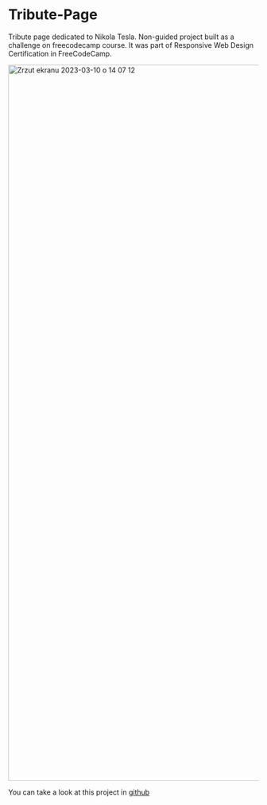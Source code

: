 # Tribute-Page
Tribute page dedicated to Nikola Tesla. Non-guided project built as a challenge on freecodecamp course. It was part of Responsive Web Design Certification in FreeCodeCamp.

<img width="1439" alt="Zrzut ekranu 2023-03-10 o 14 07 12" src="https://user-images.githubusercontent.com/58004469/224324140-0ed9d187-2b9d-4749-aead-e028e5a2c6fd.png">

You can take a look at this project in [github](https://rogzan.github.io/Tribute-Page/)
